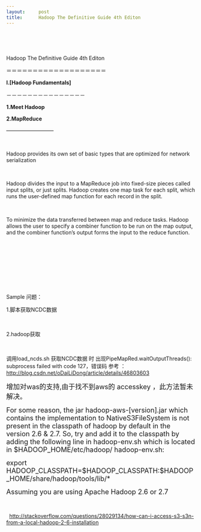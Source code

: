 ```yaml
---
layout:     post
title:      Hadoop The Definitive Guide 4th Editon
---
```

<div id="article_content" class="article_content clearfix csdn-tracking-statistics" data-pid="blog" data-mod="popu_307" data-dsm="post">
								            <link rel="stylesheet" href="https://csdnimg.cn/release/phoenix/template/css/ck_htmledit_views-f76675cdea.css">
						<div class="htmledit_views" id="content_views">
                
<p class="p1"><br></p>
<p class="p1"> </p>
<p class="p2">Hadoop The Definitive Guide 4th Editon</p>
<p class="p3">＝＝＝＝＝＝＝＝＝＝＝＝＝＝＝＝＝＝＝</p>
<p class="p1"><span></span></p>
<p class="p2"><strong>I.[Hadoop Fundamentals]</strong></p>
<p class="p3">－－－－－－－－－－－－－－－</p>
<p class="p2"><span></span><strong>1.Meet Hadoop</strong></p>
<p class="p2"><strong><span></span>2.MapReduce</strong></p>
<p class="p2"><span></span>—————————</p>
<p class="p1"><span></span><span></span></p>
<p class="p1"><span></span></p>
<p class="p1"><span></span><span></span><span></span></p>
<p class="p1"><br></p>
<p class="p4"><span class="s1"><span></span></span><span class="s2">Hadoop provides its own set of basic types that are optimized for network serialization </span></p>
<p class="p1"><br></p>
<p class="p4"><span class="s1"><span></span></span><span class="s2">Hadoop divides the input to a MapReduce job into fixed-size pieces called input splits, or just splits. Hadoop creates one map task for
<span></span>each split, which runs the user-defined map function for each record in the split. </span></p>
<p class="p5"><span class="s2"></span><br></p>
<p class="p4"><span class="s2"><span></span>To minimize the data transferred between map and reduce tasks. Hadoop allows the user to specify a combiner function to be run on the
<span></span>map output, and the combiner function’s output forms the input to the reduce function. </span></p>
<p class="p6"><span class="s2"></span><br></p>
<p class="p1"><br></p>
<p class="p1"><span></span></p>
<img src="" alt=""><p class="p1"><span></span></p>
<p class="p7"><br></p>
<p class="p7"><br></p>
<p class="p8"><span></span><span style="font-size:14px;">Sample <span class="s3">问题：</span></span></p>
<p class="p9"><span><span style="font-size:14px;"></span></span></p>
<p class="p10"><span style="font-size:14px;"><span></span>1.脚本获取NCDC数据</span></p>
<p class="p7"><span style="font-size:14px;"><br></span></p>
<p class="p8"><span style="font-size:14px;"><span></span>2.hadoop<span class="s3">获取</span></span></p>
<p class="p7"><span style="font-size:14px;"><br></span></p>
<p class="p3"><span style="font-size:14px;"><span class="s1"><span></span></span>调用load_ncds.sh 获取NCDC数据 时 出现<span class="s4">PipeMapRed.waitOutputThreads(): subprocess failed with code 127</span></span><span class="s5"><span style="font-size:14px;">，错误码 参考
</span>：<a href="http://blog.csdn.net/oDaiLiDong/article/details/46803603" rel="nofollow">http://blog.csdn.net/oDaiLiDong/article/details/46803603</a></span></p>
<p class="p3"><span class="s5"><span></span><span style="font-size:18px;">增加对was的支持,由于找不到aws的 accesskey ，此方法暂未解决。</span></span></p>
<p class="p11"><span style="font-size:18px;"><span class="s6"><span></span></span><span class="s2">For some reason, the jar
</span><span class="s7">hadoop-aws-[version].jar</span><span class="s2"> which contains the implementation to
</span><span class="s7">NativeS3FileSystem</span><span class="s2"> is not present in the
</span><span class="s7">classpath</span><span class="s2"> of hadoop by <span></span>default in the version 2.6 &amp; 2.7. So, try and add it to the classpath by adding the following line in
</span><span class="s7">hadoop-env.sh</span><span class="s2"> which is located in
</span><span class="s7">$HADOOP_HOME/etc/hadoop/<span> </span>hadoop-env.sh</span><span class="s2">:</span></span></p>
<p class="p12"><span class="s2"><span style="font-size:18px;"><span></span>export HADOOP_CLASSPATH=$HADOOP_CLASSPATH:$HADOOP_HOME/share/hadoop/tools/lib/*</span></span></p>
<p class="p13"><span class="s8"><span style="font-size:18px;"><span></span>Assuming you are using Apache Hadoop 2.6 or 2.7</span></span></p>
<p class="p14"><span class="s5"></span><br></p>
<p class="p15"><span class="s5"><span></span>  <a href="http://stackoverflow.com/questions/28029134/how-can-i-access-s3-s3n-from-a-local-hadoop-2-6-installation" rel="nofollow">
http://stackoverflow.com/questions/28029134/how-can-i-access-s3-s3n-from-a-local-hadoop-2-6-installation</a></span></p>
<p class="p14"><span class="s5"><span></span></span></p>
<p class="p16"><br></p>
<p class="p16"><span></span><span></span><span></span></p>
<p class="p16"> </p>
            </div>
                </div>